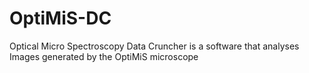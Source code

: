 # OptiMiS-DC
Optical Micro Spectroscopy Data Cruncher is a software that analyses Images generated by the OptiMiS microscope 
